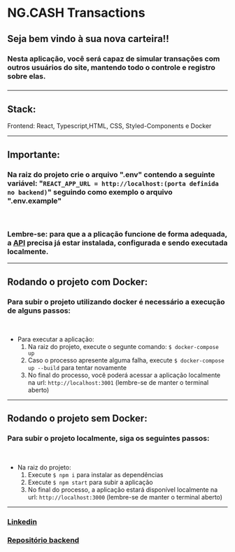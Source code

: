 <h1>NG.CASH Transactions</h1>
<h2>Seja bem vindo à sua nova carteira!!</h2>
<h3>Nesta aplicação, você será capaz de simular transações com outros usuários do site, mantendo todo o controle e registro sobre elas.<h3>

<hr/>

<h2>Stack:</h2>

<p>Frontend: React, Typescript,HTML, CSS, Styled-Components e Docker</p>

<hr/>

<h2>Importante:</h2>

<h3>Na raiz do projeto crie o arquivo ".env" contendo a seguinte variável: "<code>REACT_APP_URL = http://localhost:(porta definida no backend)</code>" seguindo como exemplo o arquivo ".env.example"</h3>

<br>

<h3>
<strong>Lembre-se:</strong> para que a a plicação funcione de forma adequada, a <a href="https://github.com/Adamantyne/NG.CASH-back">API</a> precisa já estar instalada, configurada e sendo executada localmente.
</h3>
<hr/>

<h2>Rodando o projeto com Docker:</h2>

<h3>Para subir o projeto utilizando docker é necessário a execução de alguns passos:</h3>
<br/>


<ul>
<li>Para executar a aplicação:
<ol>
  <li>Na raiz do projeto, execute o segunte comando: <code>$ docker-compose up</code></li>
  <li>Caso o processo apresente alguma falha, execute <code>$ docker-compose up --build</code> para tentar novamente</li>
  <li>No final do processo, você poderá acessar a aplicação localmente na url: <code>http://localhost:3001</code> (lembre-se de manter o terminal aberto)</li>
  </li>
</ol>
</li>
</ul>
<hr/>

<h2>Rodando o projeto sem Docker:</h2>

<h3>Para subir o projeto localmente, siga os seguintes passos:</h3>
<br/>

<ul>
<li>Na raiz do projeto:
<ol>
  <li>Execute <code>$ npm i</code> para instalar as dependências</li>
  <li>Execute <code>$ npm start</code> para subir a aplicação</li>
  <li>No final do processo, a aplicação estará disponível localmente na url: <code>http://localhost:3000</code> (lembre-se de manter o terminal aberto)</li>
</ol>
</li>
</ul>
<hr/>

<h3><a href="https://www.linkedin.com/in/guilherme-alves-teixeira/">Linkedin</a></h3>
<h3><a href="https://github.com/Adamantyne/NG.CASH-back">Repositório backend</a></h3>